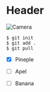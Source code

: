 # Header

![Camera](https://dfstudio-d420.kxcdn.com/wordpress/wp-content/uploads/2019/06/digital_camera_photo-1080x675.jpg)


```
$ git init
$ git add .
$ git pull
```


- [x] Pineple
- [ ] Apel
- [ ] Banana

